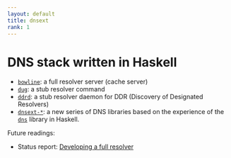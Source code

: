 ```yaml
---
layout: default
title: dnsext
rank: 1
---
```


# DNS stack written in Haskell

- [`bowline`](bowline.html): a full resolver server (cache server)
- [`dug`](dug.html): a stub resolver command
- [`ddrd`](ddrd.html): a stub resolver daemon for DDR (Discovery of Designated Resolvers)
- [`dnsext-*`](dnsext.html): a new series of DNS libraries based on the experience of the [`dns`](https://github.com/kazu-yamamoto/dns) library in Haskell.

Future readings:

- Status report: [Developing a full resolver](https://www.iijlab.net/en/projects/Underpinning/dns.html)